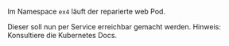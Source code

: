 Im Namespace `ex4` läuft der reparierte web Pod.

Dieser soll nun per Service erreichbar gemacht werden.
Hinweis: Konsultiere die Kubernetes Docs.
